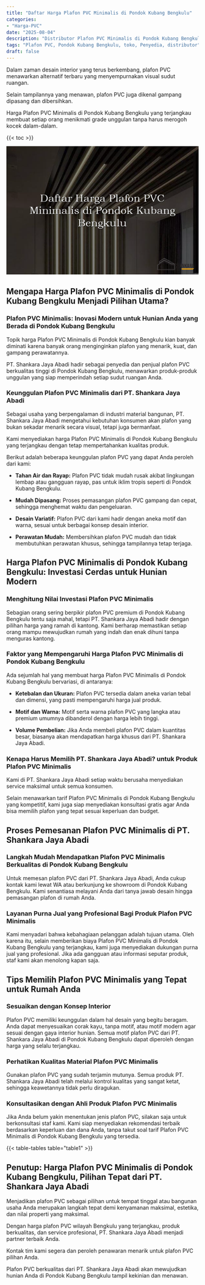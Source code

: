 ```yaml
---
title: "Daftar Harga Plafon PVC Minimalis di Pondok Kubang Bengkulu"
categories: 
- "Harga-PVC"
date: "2025-08-04"
description: "Distributor Plafon PVC Minimalis di Pondok Kubang Bengkulu bagi rumah, perkantoran, serta toko. Panel berkualitas, beragam motif, warna modern, beserta layanan instalasi dikerjakan oleh tenaga ahli berpengalaman dan jaminan resmi!|Layanan distribusi Plafon PVC Minimalis di Pondok Kubang Bengkulu untuk kebutuhan hunian, kantor, maupun toko, beserta panel berkualitas dan penempatan oleh tim ahli dan jaminan resmi.|Solusi Plafon PVC Minimalis di Pondok Kubang Bengkulu yang terpercaya untuk rumah, office, serta ritel, dengan panel terbaik dan instalasi dikerjakan oleh tenaga ahli berpengalaman serta garansi resmi.|Penyediaan Plafon PVC Minimalis di Pondok Kubang Bengkulu untuk tempat tinggal, perkantoran, serta gerai, dengan panel terbaik dan penempatan oleh tim profesional, dilengkapi beserta garansi resmi.}"
tags: "Plafon PVC, Pondok Kubang Bengkulu, toko, Penyedia, distributor"
draft: false
---
```


Dalam zaman desain interior yang terus berkembang, plafon PVC menawarkan alternatif terbaru yang menyempurnakan visual sudut ruangan.

Selain tampilannya yang menawan, plafon PVC juga dikenal gampang dipasang dan dibersihkan.

Harga Plafon PVC Minimalis di Pondok Kubang Bengkulu yang terjangkau membuat setiap orang menikmati grade unggulan tanpa harus merogoh kocek dalam-dalam.

{{< toc >}}

![Daftar Harga Plafon PVC Minimalis di Pondok Kubang Bengkulu](/images/Harga-PVC/Daftar-Harga-Plafon-PVC-Minimalis-di-Pondok-Kubang-Bengkulu.png)


## Mengapa Harga Plafon PVC Minimalis di Pondok Kubang Bengkulu Menjadi Pilihan Utama?

### Plafon PVC Minimalis: Inovasi Modern untuk Hunian Anda yang Berada di Pondok Kubang Bengkulu

Topik harga Plafon PVC Minimalis di Pondok Kubang Bengkulu kian banyak diminati karena banyak orang menginginkan plafon yang menarik, kuat, dan gampang perawatannya.

PT. Shankara Jaya Abadi hadir sebagai penyedia dan penjual plafon PVC berkualitas tinggi di Pondok Kubang Bengkulu, menawarkan produk-produk unggulan yang siap memperindah setiap sudut ruangan Anda.

### Keunggulan Plafon PVC Minimalis dari PT. Shankara Jaya Abadi

Sebagai usaha yang berpengalaman di industri material bangunan, PT. Shankara Jaya Abadi mengetahui kebutuhan konsumen akan plafon yang bukan sekadar menarik secara visual, tetapi juga bermanfaat.

Kami menyediakan harga Plafon PVC Minimalis di Pondok Kubang Bengkulu yang terjangkau dengan tetap mempertahankan kualitas produk.

Berikut adalah beberapa keunggulan plafon PVC yang dapat Anda peroleh dari kami:

- **Tahan Air dan Rayap:** Plafon PVC tidak mudah rusak akibat lingkungan lembap atau gangguan rayap, pas untuk iklim tropis seperti di Pondok Kubang Bengkulu.

- **Mudah Dipasang:** Proses pemasangan plafon PVC gampang dan cepat, sehingga menghemat waktu dan pengeluaran.

- **Desain Variatif:** Plafon PVC dari kami hadir dengan aneka motif dan warna, sesuai untuk berbagai konsep desain interior.

- **Perawatan Mudah:** Membersihkan plafon PVC mudah dan tidak membutuhkan perawatan khusus, sehingga tampilannya tetap terjaga.

## Harga Plafon PVC Minimalis di Pondok Kubang Bengkulu: Investasi Cerdas untuk Hunian Modern

### Menghitung Nilai Investasi Plafon PVC Minimalis

Sebagian orang sering berpikir plafon PVC premium di Pondok Kubang Bengkulu tentu saja mahal, tetapi PT. Shankara Jaya Abadi hadir dengan pilihan harga yang ramah di kantong. Kami berharap memastikan setiap orang mampu mewujudkan rumah yang indah dan enak dihuni tanpa menguras kantong.

### Faktor yang Mempengaruhi Harga Plafon PVC Minimalis di Pondok Kubang Bengkulu

Ada sejumlah hal yang membuat harga Plafon PVC Minimalis di Pondok Kubang Bengkulu bervariasi, di antaranya:

- **Ketebalan dan Ukuran:** Plafon PVC tersedia dalam aneka varian tebal dan dimensi, yang pasti mempengaruhi harga jual produk.

- **Motif dan Warna:** Motif serta warna plafon PVC yang langka atau premium umumnya dibanderol dengan harga lebih tinggi.

- **Volume Pembelian:** Jika Anda membeli plafon PVC dalam kuantitas besar, biasanya akan mendapatkan harga khusus dari PT. Shankara Jaya Abadi.

### Kenapa Harus Memilih PT. Shankara Jaya Abadi? untuk Produk Plafon PVC Minimalis

Kami di PT. Shankara Jaya Abadi setiap waktu berusaha menyediakan service maksimal untuk semua konsumen.

Selain menawarkan tarif Plafon PVC Minimalis di Pondok Kubang Bengkulu yang kompetitif, kami juga siap menyediakan konsultasi gratis agar Anda bisa memilih plafon yang tepat sesuai keperluan dan budget.

## Proses Pemesanan Plafon PVC Minimalis di PT. Shankara Jaya Abadi

### Langkah Mudah Mendapatkan Plafon PVC Minimalis Berkualitas di Pondok Kubang Bengkulu

Untuk memesan plafon PVC dari PT. Shankara Jaya Abadi, Anda cukup kontak kami lewat WA atau berkunjung ke showroom di Pondok Kubang Bengkulu. Kami senantiasa melayani Anda dari tanya jawab desain hingga pemasangan plafon di rumah Anda.

### Layanan Purna Jual yang Profesional Bagi Produk Plafon PVC Minimalis

Kami menyadari bahwa kebahagiaan pelanggan adalah tujuan utama. Oleh karena itu, selain memberikan biaya Plafon PVC Minimalis di Pondok Kubang Bengkulu yang terjangkau, kami juga menyediakan dukungan purna jual yang profesional. Jika ada gangguan atau informasi seputar produk, staf kami akan menolong kapan saja.

## Tips Memilih Plafon PVC Minimalis yang Tepat untuk Rumah Anda

### Sesuaikan dengan Konsep Interior

Plafon PVC memiliki keunggulan dalam hal desain yang begitu beragam. Anda dapat menyesuaikan corak kayu, tanpa motif, atau motif modern agar sesuai dengan gaya interior hunian. Semua motif plafon PVC dari PT. Shankara Jaya Abadi di Pondok Kubang Bengkulu dapat diperoleh dengan harga yang selalu terjangkau.

### Perhatikan Kualitas Material Plafon PVC Minimalis

Gunakan plafon PVC yang sudah terjamin mutunya. Semua produk PT. Shankara Jaya Abadi telah melalui kontrol kualitas yang sangat ketat, sehingga keawetannya tidak perlu diragukan.

### Konsultasikan dengan Ahli Produk Plafon PVC Minimalis

Jika Anda belum yakin menentukan jenis plafon PVC, silakan saja untuk berkonsultasi staf kami. Kami siap menyediakan rekomendasi terbaik berdasarkan keperluan dan dana Anda, tanpa takut soal tarif Plafon PVC Minimalis di Pondok Kubang Bengkulu yang tersedia.

{{< table-tables table="table1" >}}

## Penutup: Harga Plafon PVC Minimalis di Pondok Kubang Bengkulu, Pilihan Tepat dari PT. Shankara Jaya Abadi

Menjadikan plafon PVC sebagai pilihan untuk tempat tinggal atau bangunan usaha Anda merupakan langkah tepat demi kenyamanan maksimal, estetika, dan nilai properti yang maksimal.

Dengan harga plafon PVC wilayah Bengkulu yang terjangkau, produk berkualitas, dan service profesional, PT. Shankara Jaya Abadi menjadi partner terbaik Anda.

Kontak tim kami segera dan peroleh penawaran menarik untuk plafon PVC pilihan Anda.

Plafon PVC berkualitas dari PT. Shankara Jaya Abadi akan mewujudkan hunian Anda di Pondok Kubang Bengkulu tampil kekinian dan menawan.